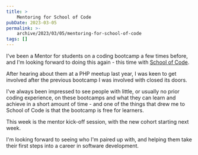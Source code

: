 ```yaml
---
title: >
    Mentoring for School of Code
pubDate: 2023-03-05
permalink: >-
    archive/2023/03/05/mentoring-for-school-of-code
tags: []
---
```


I've been a Mentor for students on a coding bootcamp a few times before, and I'm looking forward to doing this again - this time with [School of Code](https://www.schoolofcode.co.uk).

After hearing about them at a PHP meetup last year, I was keen to get involved after the previous bootcamp I was involved with closed its doors.

I've always been impressed to see people with little, or usually no prior coding experience, on these bootcamps and what they can learn and achieve in a short amount of time - and one of the things that drew me to School of Code is that the bootcamp is free for learners.

This week is the mentor kick-off session, with the new cohort starting next week.

I'm looking forward to seeing who I'm paired up with, and helping them take their first steps into a career in software development.
